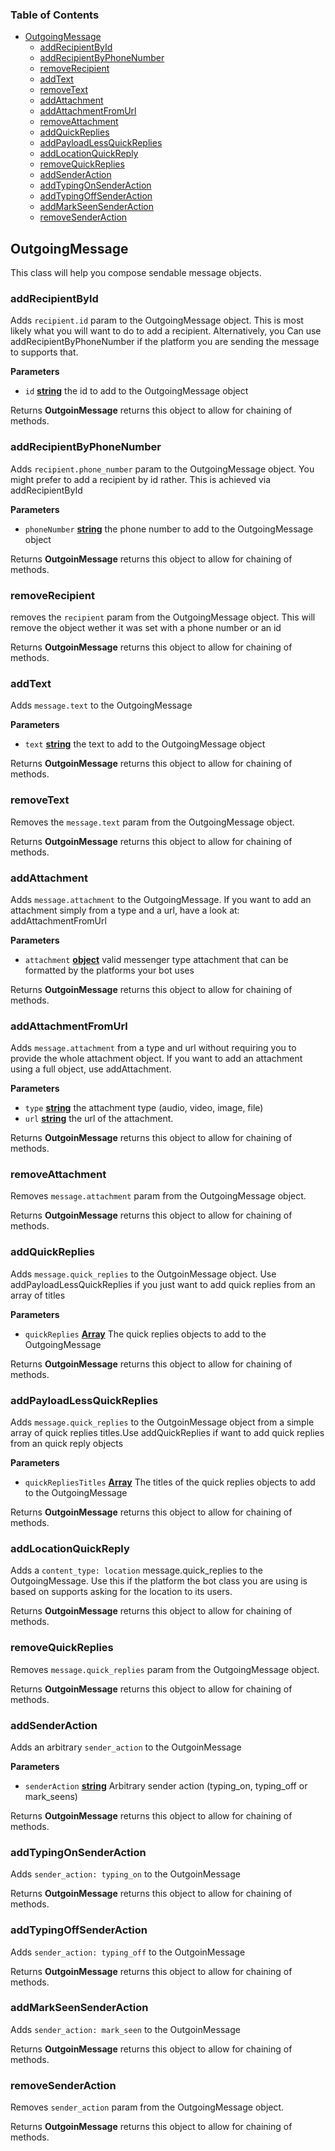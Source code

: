 <!-- Generated by documentation.js. Update this documentation by updating the source code. -->

### Table of Contents

-   [OutgoingMessage](#outgoingmessage)
    -   [addRecipientById](#addrecipientbyid)
    -   [addRecipientByPhoneNumber](#addrecipientbyphonenumber)
    -   [removeRecipient](#removerecipient)
    -   [addText](#addtext)
    -   [removeText](#removetext)
    -   [addAttachment](#addattachment)
    -   [addAttachmentFromUrl](#addattachmentfromurl)
    -   [removeAttachment](#removeattachment)
    -   [addQuickReplies](#addquickreplies)
    -   [addPayloadLessQuickReplies](#addpayloadlessquickreplies)
    -   [addLocationQuickReply](#addlocationquickreply)
    -   [removeQuickReplies](#removequickreplies)
    -   [addSenderAction](#addsenderaction)
    -   [addTypingOnSenderAction](#addtypingonsenderaction)
    -   [addTypingOffSenderAction](#addtypingoffsenderaction)
    -   [addMarkSeenSenderAction](#addmarkseensenderaction)
    -   [removeSenderAction](#removesenderaction)

## OutgoingMessage

This class will help you compose sendable message objects.

### addRecipientById

Adds `recipient.id` param to the OutgoingMessage object. This is most
likely what you will want to do to add a recipient. Alternatively, you Can
use addRecipientByPhoneNumber if the platform you are sending the message to
supports that.

**Parameters**

-   `id` **[string](https://developer.mozilla.org/en-US/docs/Web/JavaScript/Reference/Global_Objects/String)** the id to add to the OutgoingMessage object

Returns **OutgoinMessage** returns this object to allow for chaining of methods.

### addRecipientByPhoneNumber

Adds `recipient.phone_number` param to the OutgoingMessage object.
You might prefer to add a recipient by id rather. This is achieved via
addRecipientById

**Parameters**

-   `phoneNumber` **[string](https://developer.mozilla.org/en-US/docs/Web/JavaScript/Reference/Global_Objects/String)** the phone number to add to the OutgoingMessage object

Returns **OutgoinMessage** returns this object to allow for chaining of methods.

### removeRecipient

removes the `recipient` param from the OutgoingMessage object.
This will remove the object wether it was set with a phone number or an id

Returns **OutgoinMessage** returns this object to allow for chaining of methods.

### addText

Adds `message.text` to the OutgoingMessage

**Parameters**

-   `text` **[string](https://developer.mozilla.org/en-US/docs/Web/JavaScript/Reference/Global_Objects/String)** the text to add to the OutgoingMessage object

Returns **OutgoinMessage** returns this object to allow for chaining of methods.

### removeText

Removes the `message.text` param from the OutgoingMessage object.

Returns **OutgoinMessage** returns this object to allow for chaining of methods.

### addAttachment

Adds `message.attachment` to the OutgoingMessage. If you want to add
an attachment simply from a type and a url, have a look at:
addAttachmentFromUrl

**Parameters**

-   `attachment` **[object](https://developer.mozilla.org/en-US/docs/Web/JavaScript/Reference/Global_Objects/Object)** valid messenger type attachment that can be
    formatted by the platforms your bot uses

Returns **OutgoinMessage** returns this object to allow for chaining of methods.

### addAttachmentFromUrl

Adds `message.attachment` from a type and url without requiring you to
provide the whole attachment object. If you want to add an attachment using
a full object, use addAttachment.

**Parameters**

-   `type` **[string](https://developer.mozilla.org/en-US/docs/Web/JavaScript/Reference/Global_Objects/String)** the attachment type (audio, video, image, file)
-   `url` **[string](https://developer.mozilla.org/en-US/docs/Web/JavaScript/Reference/Global_Objects/String)** the url of the attachment.

Returns **OutgoinMessage** returns this object to allow for chaining of methods.

### removeAttachment

Removes `message.attachment` param from the OutgoingMessage object.

Returns **OutgoinMessage** returns this object to allow for chaining of methods.

### addQuickReplies

Adds `message.quick_replies` to the OutgoinMessage object. Use
addPayloadLessQuickReplies if you just want to add quick replies from an
array of titles

**Parameters**

-   `quickReplies` **[Array](https://developer.mozilla.org/en-US/docs/Web/JavaScript/Reference/Global_Objects/Array)** The quick replies objects to add to the
    OutgoingMessage

Returns **OutgoinMessage** returns this object to allow for chaining of methods.

### addPayloadLessQuickReplies

Adds `message.quick_replies` to the OutgoinMessage object from a simple array
of quick replies titles.Use addQuickReplies if want to add quick replies
from an quick reply objects

**Parameters**

-   `quickRepliesTitles` **[Array](https://developer.mozilla.org/en-US/docs/Web/JavaScript/Reference/Global_Objects/Array)** The titles of the quick replies objects to add to the
    OutgoingMessage

Returns **OutgoinMessage** returns this object to allow for chaining of methods.

### addLocationQuickReply

Adds a `content_type: location` message.quick_replies to the OutgoingMessage.
Use this if the platform the bot class you are using is based on supports
asking for the location to its users.

Returns **OutgoinMessage** returns this object to allow for chaining of methods.

### removeQuickReplies

Removes `message.quick_replies` param from the OutgoingMessage object.

Returns **OutgoinMessage** returns this object to allow for chaining of methods.

### addSenderAction

Adds an arbitrary `sender_action` to the OutgoinMessage

**Parameters**

-   `senderAction` **[string](https://developer.mozilla.org/en-US/docs/Web/JavaScript/Reference/Global_Objects/String)** Arbitrary sender action
    (typing_on, typing_off or mark_seens)

Returns **OutgoinMessage** returns this object to allow for chaining of methods.

### addTypingOnSenderAction

Adds `sender_action: typing_on` to the OutgoinMessage

Returns **OutgoinMessage** returns this object to allow for chaining of methods.

### addTypingOffSenderAction

Adds `sender_action: typing_off`  to the OutgoinMessage

Returns **OutgoinMessage** returns this object to allow for chaining of methods.

### addMarkSeenSenderAction

Adds `sender_action: mark_seen`  to the OutgoinMessage

Returns **OutgoinMessage** returns this object to allow for chaining of methods.

### removeSenderAction

Removes `sender_action` param from the OutgoingMessage object.

Returns **OutgoinMessage** returns this object to allow for chaining of methods.
